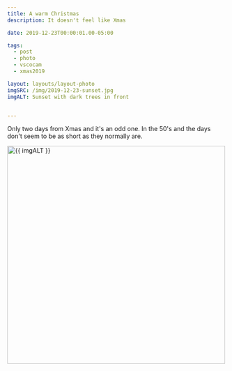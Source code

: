```yaml
---
title: A warm Christmas
description: It doesn't feel like Xmas

date: 2019-12-23T00:00:01.00-05:00

tags:
  - post
  - photo
  - vscocam
  - xmas2019

layout: layouts/layout-photo
imgSRC: /img/2019-12-23-sunset.jpg
imgALT: Sunset with dark trees in front


---
```

Only two days from Xmas and it's an odd one. In the 50's and the days don't seem to be as short as they normally are.
<p><img class="u-photo img-polaroid" src="{{ imgSRC }}" alt="{{ imgALT }}" width="500" height="500"></p>
